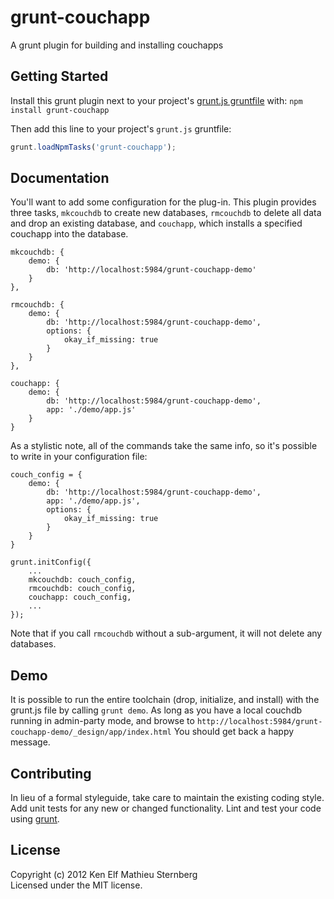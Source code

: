 # grunt-couchapp

A grunt plugin for building and installing couchapps

## Getting Started 

Install this grunt plugin next to your project's
[grunt.js gruntfile][getting_started] with: `npm install
grunt-couchapp`

Then add this line to your project's `grunt.js` gruntfile:

```javascript
grunt.loadNpmTasks('grunt-couchapp');
```

[grunt]: https://github.com/cowboy/grunt
[getting_started]: https://github.com/cowboy/grunt/blob/master/docs/getting_started.md

## Documentation

You'll want to add some configuration for the plug-in.  This plugin
provides three tasks, `mkcouchdb` to create new databases, `rmcouchdb`
to delete all data and drop an existing database, and `couchapp`,
which installs a specified couchapp into the database.

    mkcouchdb: {
        demo: {
            db: 'http://localhost:5984/grunt-couchapp-demo'
        }
    },

    rmcouchdb: {
        demo: {
            db: 'http://localhost:5984/grunt-couchapp-demo',
            options: {
                okay_if_missing: true
            }
        }
    },

    couchapp: {
        demo: {
            db: 'http://localhost:5984/grunt-couchapp-demo',
            app: './demo/app.js'
        }
    }

As a stylistic note, all of the commands take the same info, so it's
possible to write in your configuration file:

    couch_config = {
        demo: {
            db: 'http://localhost:5984/grunt-couchapp-demo',
            app: './demo/app.js',
            options: {
                okay_if_missing: true
            }
        }
    }

    grunt.initConfig({
        ...            
        mkcouchdb: couch_config,
        rmcouchdb: couch_config,
        couchapp: couch_config,
        ...
    });    


Note that if you call `rmcouchdb` without a sub-argument, it will not delete any databases.

## Demo

It is possible to run the entire toolchain (drop, initialize, and
install) with the grunt.js file by calling `grunt demo`.  As long as
you have a local couchdb running in admin-party mode, and browse to
`http://localhost:5984/grunt-couchapp-demo/_design/app/index.html`
You should get back a happy message.

## Contributing

In lieu of a formal styleguide, take care to maintain the existing
coding style. Add unit tests for any new or changed
functionality. Lint and test your code using [grunt][grunt].

## License
Copyright (c) 2012 Ken Elf Mathieu Sternberg  
Licensed under the MIT license.
